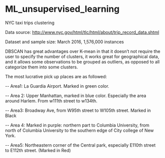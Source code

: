 # ML_unsupervised_learning
NYC taxi trips clustering

Data source: http://www.nyc.gov/html/tlc/html/about/trip_record_data.shtml

Dataset and sample size: March 2016, 1,576,000 instances

DBSCAN has great advantages over K-mean in that it doesn’t not require the user to specify the number of clusters, it works great for geographical data, and it allows some observations to be grouped as outliers, as opposed to all categorize them into some clusters.

The most lucrative pick up places are as followed:  

-- Area1: La Guardia Airport. Marked in green color.

-- Area 2: Upper Manhattan, marked in blue color. Especially the area around Harlem.  From w111th street to w134th.

-- Area3: Broadway Ave, from W95th street to W105th street. Marked in Black

-- Area 4: Marked in purple:  northern part to Columbia University, from north of Columbia University to the southern edge of City college of New York. 

-- Area5: Northeastern corner of the Central park, especially E110th street to E112th street. (Marked in Red)



